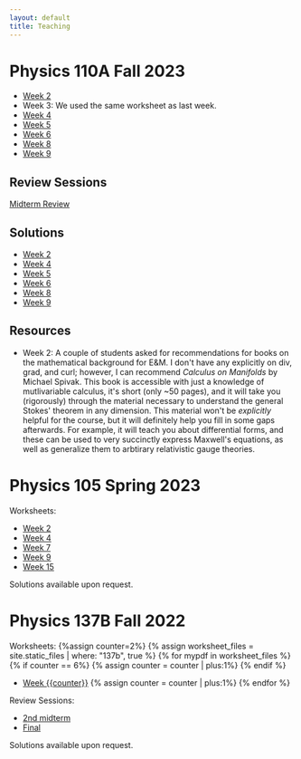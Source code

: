 ```yaml
---
layout: default
title: Teaching
---
```


# Physics 110A Fall 2023
* [Week 2](https://jacoberl.github.io/assets/110a/week-2-worksheet.pdf)
* Week 3: We used the same worksheet as last week.
* [Week 4](https://jacoberl.github.io/assets/110a/week-4-worksheet.pdf)
* [Week 5](https://jacoberl.github.io/assets/110a/week-5-worksheet.pdf)
* [Week 6](https://jacoberl.github.io/assets/110a/week-6-worksheet.pdf)
* [Week 8](https://jacoberl.github.io/assets/110a/week-8-worksheet.pdf)
* [Week 9](https://jacoberl.github.io/assets/110a/week-9-worksheet.pdf)

## Review Sessions
[Midterm Review](https://jacoberl.github.io/assets/110a/review-problems-1.pdf)

## Solutions
* [Week 2](https://jacoberl.github.io/assets/110a/week-2-worksheet-solutions.pdf)
* [Week 4](https://jacoberl.github.io/assets/110a/week-4-worksheet-solutions.pdf)
* [Week 5](https://jacoberl.github.io/assets/110a/week-5-worksheet-solutions.pdf)
* [Week 6](https://jacoberl.github.io/assets/110a/week-6-worksheet-solutions.pdf)
* [Week 8](https://jacoberl.github.io/assets/110a/week-8-worksheet-solutions.pdf)
* [Week 9](https://jacoberl.github.io/assets/110a/week-9-worksheet-solutions.pdf)



## Resources
* Week 2: A couple of students asked for recommendations for books on the mathematical background for E&M. I don't have any explicitly on div, grad, and curl; however, I can recommend <em>Calculus on Manifolds</em> by Michael Spivak. This book is accessible with just a knowledge of mutlivariable calculus, it's short (only ~50 pages), and it will take you (rigorously) through the material necessary to understand the general Stokes' theorem in any dimension. This material won't be <em>explicitly</em> helpful for the course, but it will definitely help you fill in some gaps afterwards. For example, it will teach you about differential forms, and these can be used to very succinctly express Maxwell's equations, as well as generalize them to arbtirary relativistic gauge theories.

# Physics 105 Spring 2023
Worksheets:
* [Week 2](https://jacoberl.github.io/assets/105/week%202%20worksheet.pdf)
* [Week 4](https://jacoberl.github.io/assets/105/week%204%20worksheet.pdf)
* [Week 7](https://jacoberl.github.io/assets/105/week%207%20worksheet.pdf)
* [Week 9](https://jacoberl.github.io/assets/105/week%209%20worksheet.pdf)
* [Week 15](https://jacoberl.github.io/assets/105/week%2015%20worksheet.pdf)
  
Solutions available upon request.


# Physics 137B Fall 2022
Worksheets:
{%assign counter=2%}
{% assign worksheet_files = site.static_files | where: "137b", true %}
{% for mypdf in worksheet_files %}
{% if counter == 6%}
{% assign counter = counter | plus:1%}
{% endif %}
* [Week {{counter}}](https://jacoberl.github.io/{{mypdf.path}})
{% assign counter = counter | plus:1%}
{% endfor %}

Review Sessions:
* [2nd midterm](https://jacoberl.github.io/assets/137b/review/review%20session%20problems%202.pdf)
* [Final](https://jacoberl.github.io/assets/137b/review/final%20review%20session%20problems.pdf)

Solutions available upon request.
